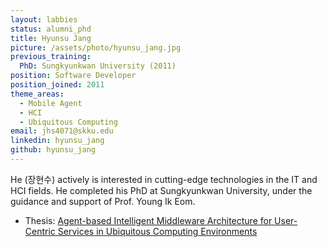 ```yaml
---
layout: labbies
status: alumni_phd
title: Hyunsu Jang
picture: /assets/photo/hyunsu_jang.jpg
previous_training:
  PhD: Sungkyunkwan University (2011)
position: Software Developer
position_joined: 2011
theme_areas:
  - Mobile Agent
  - HCI
  - Ubiquitous Computing
email: jhs4071@skku.edu
linkedin: hyunsu_jang
github: hyunsu_jang
---
```


He (장현수) actively is interested in cutting-edge technologies in the IT and HCI fields. He completed his PhD at Sungkyunkwan University, under the guidance and support of Prof. Young Ik Eom.

* Thesis: [Agent-based Intelligent Middleware Architecture for User-Centric Services in Ubiquitous Computing Environments](http://www.dcollection.net/handler/skku/000000026738)
 
